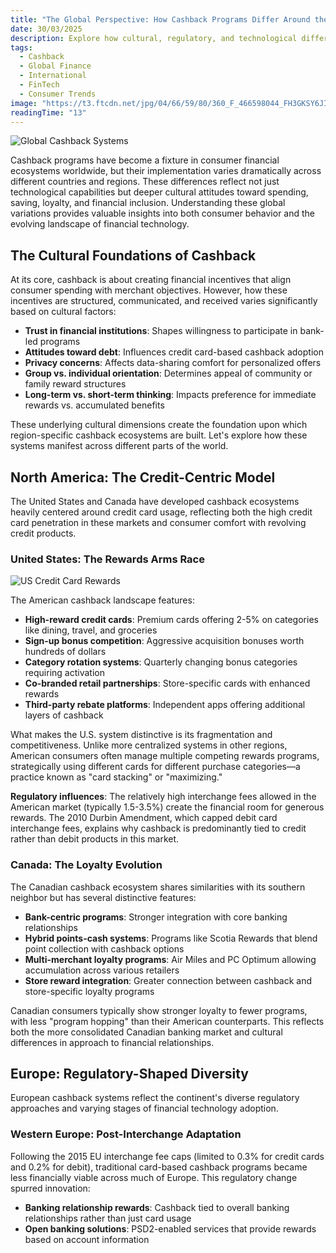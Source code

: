 ```yaml
---
title: "The Global Perspective: How Cashback Programs Differ Around the World"
date: 30/03/2025
description: Explore how cultural, regulatory, and technological differences shape cashback programs across different countries and regions. From China's super-apps to Scandinavian open banking, discover the fascinating global landscape of cashback incentives.
tags:
  - Cashback
  - Global Finance
  - International
  - FinTech
  - Consumer Trends
image: "https://t3.ftcdn.net/jpg/04/66/59/80/360_F_466598044_FH3GKSY6JIZUlPzvcvPHYcsRrGtvILrg.jpg"
readingTime: "13"
---
```


![Global Cashback Systems](https://example.com/image.jpg)

Cashback programs have become a fixture in consumer financial ecosystems worldwide, but their implementation varies dramatically across different countries and regions. These differences reflect not just technological capabilities but deeper cultural attitudes toward spending, saving, loyalty, and financial inclusion. Understanding these global variations provides valuable insights into both consumer behavior and the evolving landscape of financial technology.

## The Cultural Foundations of Cashback

At its core, cashback is about creating financial incentives that align consumer spending with merchant objectives. However, how these incentives are structured, communicated, and received varies significantly based on cultural factors:

- **Trust in financial institutions**: Shapes willingness to participate in bank-led programs
- **Attitudes toward debt**: Influences credit card-based cashback adoption
- **Privacy concerns**: Affects data-sharing comfort for personalized offers
- **Group vs. individual orientation**: Determines appeal of community or family reward structures
- **Long-term vs. short-term thinking**: Impacts preference for immediate rewards vs. accumulated benefits

These underlying cultural dimensions create the foundation upon which region-specific cashback ecosystems are built. Let's explore how these systems manifest across different parts of the world.

## North America: The Credit-Centric Model

The United States and Canada have developed cashback ecosystems heavily centered around credit card usage, reflecting both the high credit card penetration in these markets and consumer comfort with revolving credit products.

### United States: The Rewards Arms Race

![US Credit Card Rewards](https://example.com/image.jpg)

The American cashback landscape features:

- **High-reward credit cards**: Premium cards offering 2-5% on categories like dining, travel, and groceries
- **Sign-up bonus competition**: Aggressive acquisition bonuses worth hundreds of dollars
- **Category rotation systems**: Quarterly changing bonus categories requiring activation
- **Co-branded retail partnerships**: Store-specific cards with enhanced rewards
- **Third-party rebate platforms**: Independent apps offering additional layers of cashback

What makes the U.S. system distinctive is its fragmentation and competitiveness. Unlike more centralized systems in other regions, American consumers often manage multiple competing rewards programs, strategically using different cards for different purchase categories—a practice known as "card stacking" or "maximizing."

**Regulatory influences**: The relatively high interchange fees allowed in the American market (typically 1.5-3.5%) create the financial room for generous rewards. The 2010 Durbin Amendment, which capped debit card interchange fees, explains why cashback is predominantly tied to credit rather than debit products in this market.

### Canada: The Loyalty Evolution

The Canadian cashback ecosystem shares similarities with its southern neighbor but has several distinctive features:

- **Bank-centric programs**: Stronger integration with core banking relationships
- **Hybrid points-cash systems**: Programs like Scotia Rewards that blend point collection with cashback options
- **Multi-merchant loyalty programs**: Air Miles and PC Optimum allowing accumulation across various retailers
- **Store reward integration**: Greater connection between cashback and store-specific loyalty programs

Canadian consumers typically show stronger loyalty to fewer programs, with less "program hopping" than their American counterparts. This reflects both the more consolidated Canadian banking market and cultural differences in approach to financial relationships.

## Europe: Regulatory-Shaped Diversity

European cashback systems reflect the continent's diverse regulatory approaches and varying stages of financial technology adoption.

### Western Europe: Post-Interchange Adaptation

Following the 2015 EU interchange fee caps (limited to 0.3% for credit cards and 0.2% for debit), traditional card-based cashback programs became less financially viable across much of Europe. This regulatory change spurred innovation:

- **Banking relationship rewards**: Cashback tied to overall banking relationships rather than just card usage
- **Open banking solutions**: PSD2-enabled services that provide rewards based on account information
